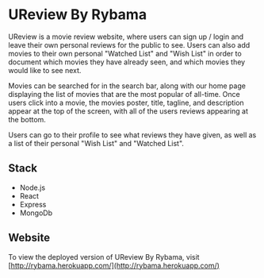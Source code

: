 # UReview By Rybama
UReview is a movie review website, where users can sign up / login and leave their own personal reviews for the public to see. Users can also add movies to their own personal "Watched List" and "Wish List" in order to document which movies they have already seen, and which movies they would like to see next.

Movies can be searched for in the search bar, along with our home page displaying the list of movies that are the most popular of all-time. Once users click into a movie, the movies poster, title, tagline, and description appear at the top of the screen, with all of the users reviews appearing at the bottom.

Users can go to their profile to see what reviews they have given, as well as a list of their personal "Wish List" and "Watched List".


## Stack
- Node.js
- React
- Express
- MongoDb

## Website
To view the deployed version of UReview By Rybama, visit [http://rybama.herokuapp.com/](http://rybama.herokuapp.com/)
